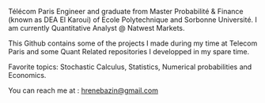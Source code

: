 Télécom Paris Engineer and graduate from Master Probabilité & Finance (known as DEA El Karoui) of Ecole Polytechnique and Sorbonne Université. 
I am currently Quantitative Analyst @ Natwest Markets. 

This Github contains some of the projects I made during my time at Telecom Paris and some Quant Related repositories I developped in my spare time. 

Favorite topics: Stochastic Calculus, Statistics, Numerical probabilities and Economics. 

You can reach me at : hrenebazin@gmail.com  
